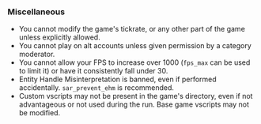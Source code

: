### Miscellaneous

- You cannot modify the game's tickrate, or any other part of the game unless explicitly allowed.
- You cannot play on alt accounts unless given permission by a category moderator.
- You cannot allow your FPS to increase over 1000 (`fps_max` can be used to limit it)
  or have it consistently fall under 30.
- Entity Handle Misinterpretation is banned, even if performed accidentally.
  `sar_prevent_ehm` is recommended.
- Custom vscripts may not be present in the game's directory, even if not advantageous or
  not used during the run. Base game vscripts may not be modified.
